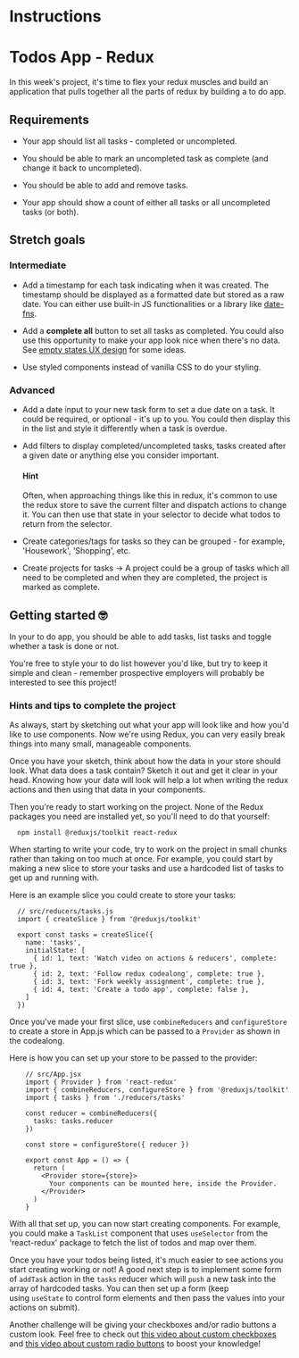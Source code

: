 # Instructions

# Todos App - Redux

In this week's project, it's time to flex your redux muscles and build an application that pulls together all the parts of redux by building a to do app.

## Requirements

- Your app should list all tasks - completed or uncompleted.

- You should be able to mark an uncompleted task as complete (and change it back to uncompleted).

- You should be able to add and remove tasks.

- Your app should show a count of either all tasks or all uncompleted tasks (or both).

## Stretch goals

### Intermediate

- Add a timestamp for each task indicating when it was created. The timestamp should be displayed as a formatted date but stored as a raw date. You can either use built-in JS functionalities or a library like [date-fns](https://www.npmjs.com/package/date-fns).

- Add a **complete all** button to set all tasks as completed. You could also use this opportunity to make your app look nice when there's no data. See [empty states UX design](https://www.toptal.com/designers/ux/empty-state-ux-design) for some ideas.

- Use styled components instead of vanilla CSS to do your styling.

### Advanced

- Add a date input to your new task form to set a due date on a task. It could be required, or optional - it's up to you. You could then display this in the list and style it differently when a task is overdue.

- Add filters to display completed/uncompleted tasks, tasks created after a given date or anything else you consider important.

  #### Hint

  Often, when approaching things like this in redux, it's common to use the redux store to save the current filter and dispatch actions to change it. You can then use that state in your selector to decide what todos to return from the selector.

- Create categories/tags for tasks so they can be grouped - for example, 'Housework', 'Shopping', etc.

- Create projects for tasks → A project could be a group of tasks which all need to be completed and when they are completed, the project is marked as complete.

## Getting started 🤓

In your to do app, you should be able to add tasks, list tasks and toggle whether a task is done or not.

You're free to style your to do list however you'd like, but try to keep it simple and clean - remember prospective employers will probably be interested to see this project!

### Hints and tips to complete the project

As always, start by sketching out what your app will look like and how you'd like to use components. Now we're using Redux, you can very easily break things into many small, manageable components.

Once you have your sketch, think about how the data in your store should look. What data does a task contain? Sketch it out and get it clear in your head. Knowing how your data will look will help a lot when writing the redux actions and then using that data in your components.

Then you're ready to start working on the project. None of the Redux packages you need are installed yet, so you'll need to do that yourself:

      npm install @reduxjs/toolkit react-redux

When starting to write your code, try to work on the project in small chunks rather than taking on too much at once. For example, you could start by making a new slice to store your tasks and use a hardcoded list of tasks to get up and running with.

Here is an example slice you could create to store your tasks:

      // src/reducers/tasks.js
      import { createSlice } from '@reduxjs/toolkit'

      export const tasks = createSlice({
        name: 'tasks',
        initialState: [
          { id: 1, text: 'Watch video on actions & reducers', complete:   true },
          { id: 2, text: 'Follow redux codealong', complete: true },
          { id: 3, text: 'Fork weekly assignment', complete: true },
          { id: 4, text: 'Create a todo app', complete: false },
        ]
      })

Once you've made your first slice, use `combineReducers` and `configureStore` to create a store in App.js which can be passed to a `Provider` as shown in the codealong.

Here is how you can set up your store to be passed to the provider:

        // src/App.jsx
        import { Provider } from 'react-redux'
        import { combineReducers, configureStore } from '@reduxjs/toolkit'
        import { tasks } from './reducers/tasks'

        const reducer = combineReducers({
          tasks: tasks.reducer
        })

        const store = configureStore({ reducer })

        export const App = () => {
          return (
            <Provider store={store}>
              Your components can be mounted here, inside the Provider.
            </Provider>
          )
        }

With all that set up, you can now start creating components. For example, you could make a `TaskList` component that uses `useSelector` from the 'react-redux' package to fetch the list of todos and map over them.

Once you have your todos being listed, it's much easier to see actions you start creating working or not! A good next step is to implement some form of `addTask` action in the `tasks` reducer which will `push` a new task into the array of hardcoded tasks. You can then set up a form (keep using `useState` to control form elements and then pass the values into your actions on submit).

Another challenge will be giving your checkboxes and/or radio buttons a custom look. Feel free to check out [this video about custom checkboxes](https://www.youtube.com/watch?v=NfW_5Y1RZQ4) and [this video about custom radio buttons](https://www.youtube.com/watch?v=BT7FZooiqWw) to boost your knowledge!

